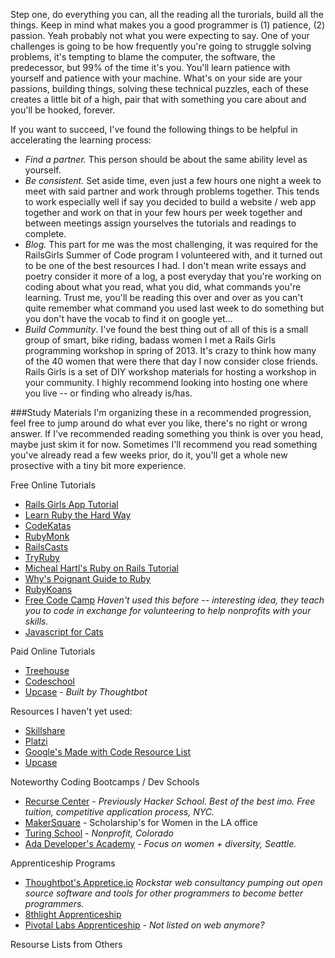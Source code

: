 Step one, do everything you can, all the reading all the turorials, build all the things. Keep in mind what makes you a good programmer is (1) patience, (2) passion. Yeah probably not what you were expecting to say. One of your challenges is going to be how frequently you're going to struggle solving problems, it's tempting to blame the computer, the software, the predecessor, but 99% of the time it's you. You'll learn patience with yourself and patience with your machine. What's on your side are your passions, building things, solving these technical puzzles, each of these creates a little bit of a high, pair that with something you care about and you'll be hooked, forever.

If you want to succeed, I've found the following things to be helpful in accelerating the learning process:
- _Find a partner._ This person should be about the same ability level as yourself.
- _Be consistent._ Set aside time, even just a few hours one night a week to meet with said partner and work through problems together. This tends to work especially well if say you decided to build a website / web app together and work on that in your few hours per week together and between meetings assign yourselves the tutorials and readings to complete.
- _Blog._ This part for me was the most challenging, it was required for the RailsGirls Summer of Code program I volunteered with, and it turned out to be one of the best resources I had. I don't mean write essays and poetry consider it more of a log, a post everyday that you're working on coding about what you read, what you did, what commands you're learning. Trust me, you'll be reading this over and over as you can't quite remember what command you used last week to do something but you don't have the vocab to find it on google yet...
- _Build Community_. I've found the best thing out of all of this is a small group of smart, bike riding, badass women I met a Rails Girls programming workshop in spring of 2013. It's crazy to think how many of the 40 women that were there that day I now consider close friends. Rails Girls is a set of DIY workshop materials for hosting a workshop in your community. I highly recommend looking into hosting one where you live -- or finding who already is/has.

###Study Materials
I'm organizing these in a recommended progression, feel free to jump around do what ever you like, there's no right or wrong answer. If I've recommended reading something you think is over you head, maybe just skim it for now.  Sometimes I'll recommend you read something you've already read a few weeks prior, do it, you'll get a whole new prosective with a tiny bit more experience.

Free Online Tutorials

- [Rails Girls App Tutorial](http://guides.railsgirls.com/app/)
- [Learn Ruby the Hard Way](http://learnrubythehardway.org/)
- [CodeKatas](http://codekata.com/)
- [RubyMonk](https://rubymonk.com/)
- [RailsCasts](http://railscasts.com/)
- [TryRuby](http://tryruby.org)
- [Micheal Hartl's Ruby on Rails Tutorial](https://www.railstutorial.org/book)
- [Why's Poignant Guide to Ruby](http://mislav.uniqpath.com/poignant-guide/)
- [RubyKoans](http://rubykoans.com/)
- [Free Code Camp](http://www.freecodecamp.com/) _Haven't used this before -- interesting idea, they teach you to code in exchange for volunteering to help nonprofits with your skills._
- [Javascript for Cats](http://jsforcats.com/)


Paid Online Tutorials

- [Treehouse](https://teamtreehouse.com/)
- [Codeschool](https://www.codeschool.com)
- [Upcase](https://upcase.com/join) - _Built by Thoughtbot_


Resources I haven't yet used:
- [Skillshare](https://www.skillshare.com/classes/technology)
- [Platzi](https://courses.platzi.com/)
- [Google's Made with Code Resource List](https://www.madewithcode.com/resources/)
- [Upcase](https://upcase.com/join)

Noteworthy Coding Bootcamps / Dev Schools
- [Recurse Center](https://www.recurse.com/) - _Previously Hacker School. Best of the best imo. Free tuition, competitive application process, NYC._
- [MakerSquare](http://www.makersquare.com/) - Scholarship's for Women in the LA office
- [Turing School](http://turing.io/) - _Nonprofit, Colorado_
- [Ada Developer's Academy](http://adadevelopersacademy.org/) - _Focus on women + diversity, Seattle._

Apprenticeship Programs
- [Thoughtbot's Appretice.io](http://www.apprentice.io/) _Rockstar web consultancy pumping out open source software and tools for other programmers to become better programmers._
- [8thlight Apprenticeship](https://8thlight.com/apprenticeship/)
- [Pivotal Labs Apprenticeship](http://pivotal.io/labs) - _Not listed on web anymore?_


Resourse Lists from Others
